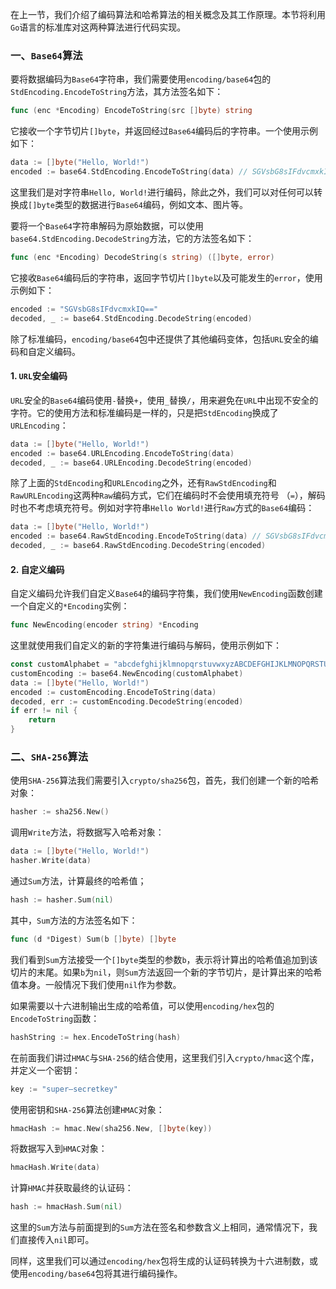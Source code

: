 在上一节，我们介绍了编码算法和哈希算法的相关概念及其工作原理。本节将利用`Go`语言的标准库对这两种算法进行代码实现。

### 一、`Base64`算法

要将数据编码为`Base64`字符串，我们需要使用`encoding/base64`包的`StdEncoding.EncodeToString`方法，其方法签名如下：

```go
func (enc *Encoding) EncodeToString(src []byte) string
```

它接收一个字节切片`[]byte`，并返回经过`Base64`编码后的字符串。一个使用示例如下：

```go
data := []byte("Hello, World!")
encoded := base64.StdEncoding.EncodeToString(data) // SGVsbG8sIFdvcmxkIQ==
```

这里我们是对字符串`Hello, World!`进行编码，除此之外，我们可以对任何可以转换成`[]byte`类型的数据进行`Base64`编码，例如文本、图片等。

要将一个`Base64`字符串解码为原始数据，可以使用`base64.StdEncoding.DecodeString`方法，它的方法签名如下：

```go
func (enc *Encoding) DecodeString(s string) ([]byte, error)
```

它接收`Base64`编码后的字符串，返回字节切片`[]byte`以及可能发生的`error`，使用示例如下：

```go
encoded := "SGVsbG8sIFdvcmxkIQ=="
decoded, _ := base64.StdEncoding.DecodeString(encoded)
```

除了标准编码，`encoding/base64`包中还提供了其他编码变体，包括`URL`安全的编码和自定义编码。

#### 1. `URL`安全编码

`URL`安全的`Base64`编码使用`-`替换`+`，使用`_`替换`/`，用来避免在`URL`中出现不安全的字符。它的使用方法和标准编码是一样的，只是把`StdEncoding`换成了`URLEncoding`：

```go
data := []byte("Hello, World!")
encoded := base64.URLEncoding.EncodeToString(data)
decoded, _ := base64.URLEncoding.DecodeString(encoded)
```

除了上面的`StdEncoding`和`URLEncoding`之外，还有`RawStdEncoding`和`RawURLEncoding`这两种`Raw`编码方式，它们在编码时不会使用填充符号 （`=`），解码时也不考虑填充符号。例如对字符串`Hello World!`进行`Raw`方式的`Base64`编码：

```go
data := []byte("Hello, World!")
encoded := base64.RawStdEncoding.EncodeToString(data) // SGVsbG8sIFdvcmxkIQ
decoded, _ := base64.RawStdEncoding.DecodeString(encoded)
```

#### 2. 自定义编码

自定义编码允许我们自定义`Base64`的编码字符集，我们使用`NewEncoding`函数创建一个自定义的`*Encoding`实例：

```go
func NewEncoding(encoder string) *Encoding
```

这里就使用我们自定义的新的字符集进行编码与解码，使用示例如下：

```go
const customAlphabet = "abcdefghijklmnopqrstuvwxyzABCDEFGHIJKLMNOPQRSTUVWXYZ0123456789+/"
customEncoding := base64.NewEncoding(customAlphabet)
data := []byte("Hello, World!")
encoded := customEncoding.EncodeToString(data)
decoded, err := customEncoding.DecodeString(encoded)
if err != nil {
    return
}
```

### 二、`SHA-256`算法

使用`SHA-256`算法我们需要引入`crypto/sha256`包，首先，我们创建一个新的哈希对象：

```go
hasher := sha256.New()
```

调用`Write`方法，将数据写入哈希对象：

```go
data := []byte("Hello, World!")
hasher.Write(data)
```

通过`Sum`方法，计算最终的哈希值；

```go
hash := hasher.Sum(nil)
```

其中，`Sum`方法的方法签名如下：

```go
func (d *Digest) Sum(b []byte) []byte
```

我们看到`Sum`方法接受一个`[]byte`类型的参数`b`，表示将计算出的哈希值追加到该切片的末尾。如果`b`为`nil`，则`Sum`方法返回一个新的字节切片，是计算出来的哈希值本身。一般情况下我们使用`nil`作为参数。

如果需要以十六进制输出生成的哈希值，可以使用`encoding/hex`包的`EncodeToString`函数：

```go
hashString := hex.EncodeToString(hash)
```

在前面我们讲过`HMAC`与`SHA-256`的结合使用，这里我们引入`crypto/hmac`这个库，并定义一个密钥：

```go
key := "super—secretkey"
```

使用密钥和`SHA-256`算法创建`HMAC`对象：

```go
hmacHash := hmac.New(sha256.New, []byte(key))
```

将数据写入到`HMAC`对象：

```go
hmacHash.Write(data)
```

计算`HMAC`并获取最终的认证码：

```go
hash := hmacHash.Sum(nil)
```

这里的`Sum`方法与前面提到的`Sum`方法在签名和参数含义上相同，通常情况下，我们直接传入`nil`即可。

同样，这里我们可以通过`encoding/hex`包将生成的认证码转换为十六进制数，或使用`encoding/base64`包将其进行编码操作。
